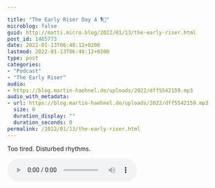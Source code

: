 ```yaml
---

title: "The Early Riser Day 4 🎙🌅"
microblog: false
guid: http://matti.micro.blog/2022/01/13/the-early-riser.html
post_id: 1485773
date: 2022-01-13T06:48:12+0200
lastmod: 2022-01-13T06:48:12+0200
type: post
categories:
- "Podcast"
- "The Early Riser"
audio:
- https://blog.martin-haehnel.de/uploads/2022/dff5542159.mp3
audio_with_metadata:
- url: https://blog.martin-haehnel.de/uploads/2022/dff5542159.mp3
  size: 0
  duration_display: ""
  duration_seconds: 0
permalink: /2022/01/13/the-early-riser.html
---
```

Too tired. Disturbed rhythms.

<audio controls="controls" src="https://blog.martin-haehnel.de/uploads/2022/dff5542159.mp3" preload="metadata" />
